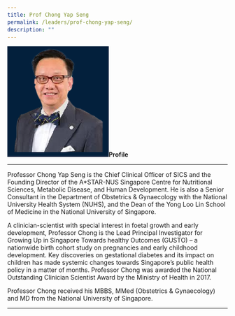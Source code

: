 ```yaml
---
title: Prof Chong Yap Seng
permalink: /leaders/prof-chong-yap-seng/
description: ""
---
```



![Prof Chong](/images/Leaders/prof%20chong%20yap%20seng.png)**Profile** 

* * *

Professor Chong Yap Seng is the Chief Clinical Officer of SICS and the Founding Director of the A\*STAR-NUS Singapore Centre for Nutritional Sciences, Metabolic Disease, and Human Development. He is also a Senior Consultant in the Department of Obstetrics & Gynaecology with the National University Health System (NUHS), and the Dean of the Yong Loo Lin School of Medicine in the National University of Singapore. 

A clinician-scientist with special interest in foetal growth and early development, Professor Chong is the Lead Principal Investigator for Growing Up in Singapore Towards healthy Outcomes (GUSTO) – a nationwide birth cohort study on pregnancies and early childhood development. Key discoveries on gestational diabetes and its impact on children has made systemic changes towards Singapore’s public health policy in a matter of months. Professor Chong was awarded the National Outstanding Clinician Scientist Award by the Ministry of Health in 2017. 

Professor Chong received his MBBS, MMed (Obstetrics & Gynaecology) and MD from the National University of Singapore. 

* * *